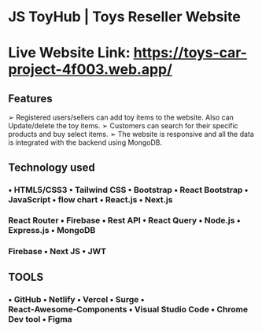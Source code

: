 # JS ToyHub | Toys Reseller Website 
# Live Website Link: https://toys-car-project-4f003.web.app/

## Features
➢ Registered users/sellers can add toy items to the website. Also can Update/delete the toy items.
➢ Customers can search for their specific products and buy select items.
➢ The website is responsive and all the data is integrated with the backend using MongoDB.

## Technology used

### • HTML5/CSS3 • Tailwind CSS • Bootstrap • React Bootstrap • JavaScript • flow chart • React.js • Next.js

### React Router • Firebase • Rest API • React Query • Node.js • Express.js • MongoDB

### Firebase • Next JS • JWT

## TOOLS
### • GitHub • Netlify • Vercel • Surge • React‑Awesome‑Components • Visual Studio Code • Chrome Dev tool • Figma
